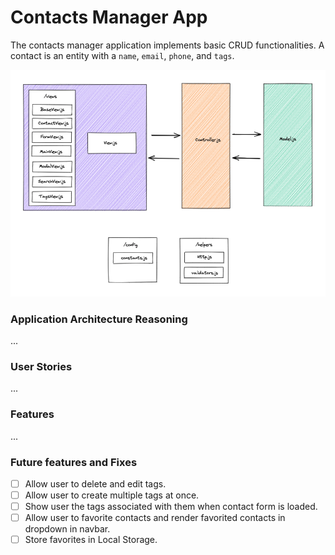 # Contacts Manager App 

The contacts manager application implements basic CRUD functionalities. A contact is an entity with a `name`, `email`, `phone`, and `tags`. 


![Contacts Manager Diagram](./contacts-manager-diagram.png)

### Application Architecture Reasoning
...

### User Stories 
...

### Features  
...

### Future features and Fixes
- [ ] Allow user to delete and edit tags. 
- [ ] Allow user to create multiple tags at once. 
- [ ] Show user the tags associated with them when contact form is loaded. 
- [ ] Allow user to favorite contacts and render favorited contacts in dropdown in navbar. 
- [ ] Store favorites in Local Storage. 